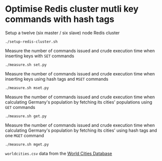 # Optimise Redis cluster mutli key commands with hash tags

Setup a twelve (six master / six slave) node Redis cluster

```
./setup-redis-cluster.sh
```

Measure the number of commands issued and crude execution time when inserting keys with `SET` commands

```
./measure.sh set.py
```

Measure the number of commands issued and crude execution time when inserting keys using hash tags and `MSET` commands

```
./measure.sh mset.py
```

Measure the number of commands issued and crude execution time when calculating Germany's population by fetching its cities' populations using `GET` commands

```
./measure.sh get.py
```

Measure the number of commands issued and crude execution time when calculating Germany's population by fetching its cities' using hash tags and one `MGET` command

```
./measure.sh mget.py
```

`worldcities.csv` data from the [World Cities Database](https://simplemaps.com/data/world-cities)
